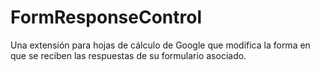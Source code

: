 # FormResponseControl
Una extensión para hojas de cálculo de Google que modifica la forma en que se reciben las respuestas de su formulario asociado.
